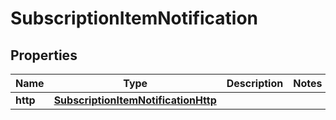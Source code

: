 
# SubscriptionItemNotification

## Properties
Name | Type | Description | Notes
------------ | ------------- | ------------- | -------------
**http** | [**SubscriptionItemNotificationHttp**](SubscriptionItemNotificationHttp.md) |  | 



